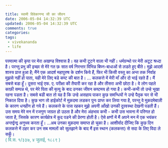 ```yaml
---           

title: स्वामी विवेकानन्द जी का जीवन
date: 2006-05-04 14:32:39 UTC
updated: 2006-05-04 14:32:39 UTC
comments: true
categories: 
tags: 
 - vivekananda
 - life
---
```

<span style="color:#000099;">परमात्मा की कृपा पर मेरा अखण्ड विश्वास है। वह कभी टूटने वाला भी नहीं। धर्मग्रन्थो पर मेरी अटूट श्रध्दा है। परन्तु प्रभु की इच्छा से मेरे गत छः सात वर्ष निरन्तर विभिन्न बिघ्न-बाधाओं से लडते हुए बीते। मुझे आदर्श शास्त्र प्रात्त हुआ है; मैंने एक आदर्श महापुरुष के दर्शन किये हैं, फिर भी किसी वस्तु का अन्त तक निर्वाह मुझसे नहीं हो पाता, यही मेरे लिए बडे कष्ट की बात है। ... कलकत्ते में मेरी माँ और दो भाई रहते हैं। मैं सबसे बडा हूँ। दूसरा भाई एफ. ए. परीक्षा की तैयारी कर रहा है और तीसरा अभी छोटा है। वे लोग पहले काफ़ी सम्पन्न थे, पर मेरे पिता की मृत्यु के बाद उनका जीवन कष्टमय हो गया है। कभी-कभी तो उन्हे भूखा रहना पडता है। सबसे बडी बात तो यह है कि उन्हे असहाय पाकर कुछ समन्धियों ने उन्हे पैतृक घर से भी निकाल दिया है। कुछ भाग तो हाईकोर्ट में मुक़दमा लडकर पुनः प्राप्त कर लिया गया है, परन्तु वे मुक़दमेबाज़ी के कारण धनहीन हो गये हैं। कलकत्ते के पास रहकर मुझे अपनी आँखो उनकी दुरवस्था देखनी पडती हैं। उस समय मेरे मन में रजगुण जाग्रत हो उठता है और मेरा अंहभाव कभी - कभी उस भावना में परिणत हो जाता है, जिसके कारण कार्यक्षेत्र में कुद पडने की प्रेरणा होती है। ऐसे क्षणों में मैं अपने मन में एक भयंकर अन्तर्द्वन्द्व अनुभव करता हूँ। ...अब उनका मुक़दमा समाप्त हो चुका है। आशीर्वाद दीजिए कि कुछ दिन कलकत्ते में ठहर कर उन सब मामलों को सुलझाने के बाद मैं इस स्थान (कलकत्ता) से सदा के लिए विदा ले सकुँ।</span><br /><span style="color:#339999;">( वि.स. १/३३७, ४ जुलाई, १८८९ )</span>